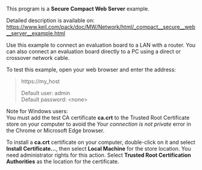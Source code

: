 This program is a **Secure Compact Web Server** example.

Detailed description is available on:  
<https://www.keil.com/pack/doc/MW/Network/html/_compact__secure__web__server__example.html>

Use this example to connect an evaluation board to a LAN with a router.
You can also connect an evaluation board directly to a PC using a direct or
crossover network cable.

To test this example, open your web browser and enter the address:  
> https://my_host
>
> Default user: admin  
> Default password: \<none\>

Note for Windows users:  
You must add the test CA certificate **ca.crt** to the Trusted Root Certificate store on your computer
to avoid the *Your connection is not private* error in the Chrome or Microsoft Edge browser.

To install a **ca.crt** certificate on your computer, double-click on it and select **Install Certificate...**,
then select **Local Machine** for the store location. You need administrator rights for this action.
Select **Trusted Root Certification Authorities** as the location for the certificate. 
 
